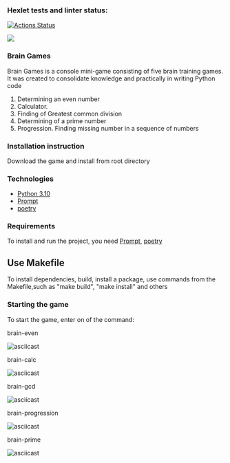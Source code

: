 ### Hexlet tests and linter status:
[![Actions Status](https://github.com/Eugen980/python-project-49/workflows/hexlet-check/badge.svg)](https://github.com/Eugen980/python-project-49/actions)

<a href="https://codeclimate.com/github/Eugen980/python-project-49/maintainability"><img src="https://api.codeclimate.com/v1/badges/12ec13c4d0c209b33c5b/maintainability" /></a>

### Brain Games

Brain Games is a console mini-game consisting of five brain training games. 
It was created to consolidate knowledge and practically in writing Python code

1. Determining an even number
2. Calculator.
3. Finding of Greatest common division
4. Determining of a prime number
5. Progression. Finding missing number in a sequence of numbers

### Installation instruction

Download the game and install from root directory

### Technologies

- [Python 3.10](https://www.python.org/)
- [Prompt](https://pypi.org/project/prompt/)
- [poetry](https://python-poetry.org/)

### Requirements
To install and run the project, you need [Prompt](https://pypi.org/project/prompt/), [poetry](https://python-poetry.org/)

## Use Makefile
To install dependencies, build, install a package, use commands from the Makefile,such as "make build", "make install" and others


### Starting the game 

To start the game, enter on of the command:

brain-even

![asciicast](https://asciinema.org/a/OD2C6CeiwAqq85uND1i6Pq8wz.svg)

brain-calc 

![asciicast](https://asciinema.org/a/oD9WG7gN3m2B0lukmWWBwxBlu.svg)

brain-gcd

![asciicast](https://asciinema.org/a/TqDDH1hBP6s0eoTkp8t7P2f58.svg)

brain-progression

![asciicast](https://asciinema.org/a/AQIae2oiHjSLyWsH24TSV3u0n.svg)

brain-prime

![asciicast](https://asciinema.org/a/jQ5OHID86U6krh055ZgvfIBNV.svg)
